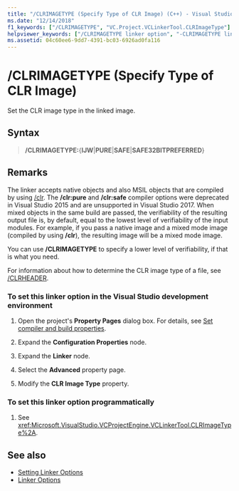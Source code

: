 ```yaml
---
title: "/CLRIMAGETYPE (Specify Type of CLR Image) (C++) - Visual Studio"
ms.date: "12/14/2018"
f1_keywords: ["/CLRIMAGETYPE", "VC.Project.VCLinkerTool.CLRImageType"]
helpviewer_keywords: ["/CLRIMAGETYPE linker option", "-CLRIMAGETYPE linker option"]
ms.assetid: 04c60ee6-9dd7-4391-bc03-6926ad0fa116
---
```

# /CLRIMAGETYPE (Specify Type of CLR Image)

Set the CLR image type in the linked image.

## Syntax

> **/CLRIMAGETYPE:**{**IJW**|**PURE**|**SAFE**|**SAFE32BITPREFERRED**}

## Remarks

The linker accepts native objects and also MSIL objects that are compiled by using [/clr](clr-common-language-runtime-compilation.md). The **/clr:pure** and **/clr:safe** compiler options were deprecated in Visual Studio 2015 and are unsupported in Visual Studio 2017. When mixed objects in the same build are passed, the verifiability of the resulting output file is, by default, equal to the lowest level of verifiability of the input modules. For example, if you pass a native image and a mixed mode image (compiled by using **/clr**), the resulting image will be a mixed mode image.

You can use **/CLRIMAGETYPE** to specify a lower level of verifiability, if that is what you need.

For information about how to determine the CLR image type of a file, see [/CLRHEADER](clrheader.md).

### To set this linker option in the Visual Studio development environment

1. Open the project's **Property Pages** dialog box. For details, see [Set compiler and build properties](../working-with-project-properties.md).

1. Expand the **Configuration Properties** node.

1. Expand the **Linker** node.

1. Select the **Advanced** property page.

1. Modify the **CLR Image Type** property.

### To set this linker option programmatically

1. See <xref:Microsoft.VisualStudio.VCProjectEngine.VCLinkerTool.CLRImageType%2A>.

## See also

- [Setting Linker Options](linking.md)
- [Linker Options](linker-options.md)
